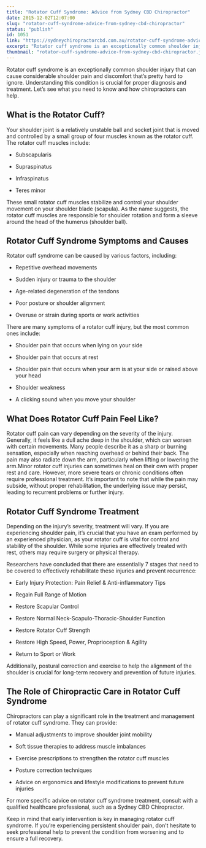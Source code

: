 ```yaml
---
title: "Rotator Cuff Syndrome: Advice from Sydney CBD Chiropractor"
date: 2015-12-02T12:07:00
slug: "rotator-cuff-syndrome-advice-from-sydney-cbd-chiropractor"
status: "publish"
id: 1051
link: "https://sydneychiropractorcbd.com.au/rotator-cuff-syndrome-advice-from-sydney-cbd-chiropractor/"
excerpt: "Rotator cuff syndrome is an exceptionally common shoulder injury that can cause considerable shoulder pain and discomfort that’s pretty hard to ignore. Understanding this condition is crucial for proper diagnosis and treatment. Let’s see what you need to know and how chiropractors can help. What is the Rotator Cuff? Your shoulder joint is a relatively […]"
thumbnail: "rotator-cuff-syndrome-advice-from-sydney-cbd-chiropractor.jpg"
---
```


Rotator cuff syndrome is an exceptionally common shoulder injury that can cause considerable shoulder pain and discomfort that’s pretty hard to ignore. Understanding this condition is crucial for proper diagnosis and treatment. Let’s see what you need to know and how chiropractors can help.

## What is the Rotator Cuff?

Your shoulder joint is a relatively unstable ball and socket joint that is moved and controlled by a small group of four muscles known as the rotator cuff. The rotator cuff muscles include:

- Subscapularis

- Supraspinatus

- Infraspinatus

- Teres minor

These small rotator cuff muscles stabilize and control your shoulder movement on your shoulder blade (scapula). As the name suggests, the rotator cuff muscles are responsible for shoulder rotation and form a sleeve around the head of the humerus (shoulder ball).

## Rotator Cuff Syndrome Symptoms and Causes

Rotator cuff syndrome can be caused by various factors, including:

- Repetitive overhead movements

- Sudden injury or trauma to the shoulder

- Age-related degeneration of the tendons

- Poor posture or shoulder alignment

- Overuse or strain during sports or work activities

There are many symptoms of a rotator cuff injury, but the most common ones include:

- Shoulder pain that occurs when lying on your side

- Shoulder pain that occurs at rest

- Shoulder pain that occurs when your arm is at your side or raised above your head

- Shoulder weakness

- A clicking sound when you move your shoulder

## What Does Rotator Cuff Pain Feel Like?

Rotator cuff pain can vary depending on the severity of the injury. Generally, it feels like a dull ache deep in the shoulder, which can worsen with certain movements. Many people describe it as a sharp or burning sensation, especially when reaching overhead or behind their back. The pain may also radiate down the arm, particularly when lifting or lowering the arm.Minor rotator cuff injuries can sometimes heal on their own with proper rest and care. However, more severe tears or chronic conditions often require professional treatment. It’s important to note that while the pain may subside, without proper rehabilitation, the underlying issue may persist, leading to recurrent problems or further injury.

## Rotator Cuff Syndrome Treatment

Depending on the injury’s severity, treatment will vary. If you are experiencing shoulder pain, it’s crucial that you have an exam performed by an experienced physician, as your rotator cuff is vital for control and stability of the shoulder. While some injuries are effectively treated with rest, others may require surgery or physical therapy.

Researchers have concluded that there are essentially 7 stages that need to be covered to effectively rehabilitate these injuries and prevent recurrence:

- Early Injury Protection: Pain Relief & Anti-inflammatory Tips

- Regain Full Range of Motion

- Restore Scapular Control

- Restore Normal Neck-Scapulo-Thoracic-Shoulder Function

- Restore Rotator Cuff Strength

- Restore High Speed, Power, Proprioception & Agility

- Return to Sport or Work

Additionally, postural correction and exercise to help the alignment of the shoulder is crucial for long-term recovery and prevention of future injuries.

## The Role of Chiropractic Care in Rotator Cuff Syndrome

Chiropractors can play a significant role in the treatment and management of rotator cuff syndrome. They can provide:

- Manual adjustments to improve shoulder joint mobility

- Soft tissue therapies to address muscle imbalances

- Exercise prescriptions to strengthen the rotator cuff muscles

- Posture correction techniques

- Advice on ergonomics and lifestyle modifications to prevent future injuries

For more specific advice on rotator cuff syndrome treatment, consult with a qualified healthcare professional, such as a Sydney CBD Chiropractor.

Keep in mind that early intervention is key in managing rotator cuff syndrome. If you’re experiencing persistent shoulder pain, don’t hesitate to seek professional help to prevent the condition from worsening and to ensure a full recovery.
